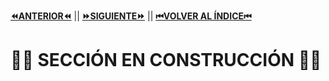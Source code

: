 [**⏪ANTERIOR⏪**](https://github.com/lucasdellasala/curso-intensivo/blob/main/clases/clase-02.md) ||
[**⏩SIGUIENTE⏩**](https://github.com/lucasdellasala/curso-intensivo/blob/main/clases/clase-04.md) ||
[**⏮VOLVER AL ÍNDICE⏮**](https://github.com/lucasdellasala/curso-intensivo)
# 🚧🚧 SECCIÓN EN CONSTRUCCIÓN 🚧🚧
